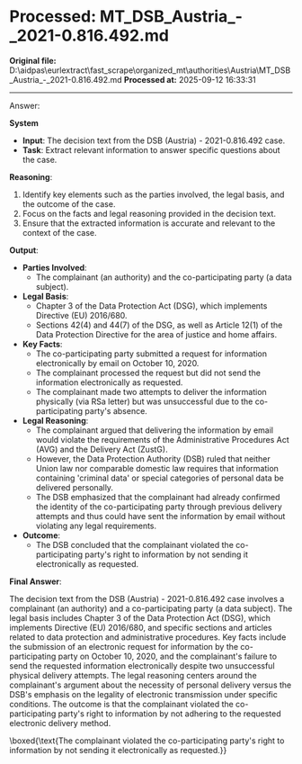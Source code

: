 # Processed: MT_DSB_Austria_-_2021-0.816.492.md

**Original file:** D:\aidpas\eurlextract\fast_scrape\organized_mt\authorities\Austria\MT_DSB_Austria_-_2021-0.816.492.md
**Processed at:** 2025-09-12 16:33:31

---

Answer:

**System**

- **Input**: The decision text from the DSB (Austria) - 2021-0.816.492 case.
- **Task**: Extract relevant information to answer specific questions about the case.

**Reasoning**:
1. Identify key elements such as the parties involved, the legal basis, and the outcome of the case.
2. Focus on the facts and legal reasoning provided in the decision text.
3. Ensure that the extracted information is accurate and relevant to the context of the case.

**Output**:

- **Parties Involved**:
  - The complainant (an authority) and the co-participating party (a data subject).
- **Legal Basis**:
  - Chapter 3 of the Data Protection Act (DSG), which implements Directive (EU) 2016/680.
  - Sections 42(4) and 44(7) of the DSG, as well as Article 12(1) of the Data Protection Directive for the area of justice and home affairs.
- **Key Facts**:
  - The co-participating party submitted a request for information electronically by email on October 10, 2020.
  - The complainant processed the request but did not send the information electronically as requested.
  - The complainant made two attempts to deliver the information physically (via RSa letter) but was unsuccessful due to the co-participating party's absence.
- **Legal Reasoning**:
  - The complainant argued that delivering the information by email would violate the requirements of the Administrative Procedures Act (AVG) and the Delivery Act (ZustG).
  - However, the Data Protection Authority (DSB) ruled that neither Union law nor comparable domestic law requires that information containing 'criminal data' or special categories of personal data be delivered personally.
  - The DSB emphasized that the complainant had already confirmed the identity of the co-participating party through previous delivery attempts and thus could have sent the information by email without violating any legal requirements.
- **Outcome**:
  - The DSB concluded that the complainant violated the co-participating party's right to information by not sending it electronically as requested.

**Final Answer**:

The decision text from the DSB (Austria) - 2021-0.816.492 case involves a complainant (an authority) and a co-participating party (a data subject). The legal basis includes Chapter 3 of the Data Protection Act (DSG), which implements Directive (EU) 2016/680, and specific sections and articles related to data protection and administrative procedures. Key facts include the submission of an electronic request for information by the co-participating party on October 10, 2020, and the complainant's failure to send the requested information electronically despite two unsuccessful physical delivery attempts. The legal reasoning centers around the complainant's argument about the necessity of personal delivery versus the DSB's emphasis on the legality of electronic transmission under specific conditions. The outcome is that the complainant violated the co-participating party's right to information by not adhering to the requested electronic delivery method.

\boxed{\text{The complainant violated the co-participating party's right to information by not sending it electronically as requested.}}